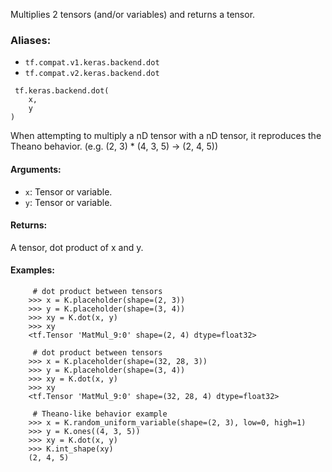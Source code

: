 
Multiplies 2 tensors (and/or variables) and returns a tensor.
### Aliases:
- `tf.compat.v1.keras.backend.dot`
- `tf.compat.v2.keras.backend.dot`

```
 tf.keras.backend.dot(
    x,
    y
)
```

When attempting to multiply a nD tensor with a nD tensor, it reproduces the Theano behavior. (e.g. (2, 3) * (4, 3, 5) -> (2, 4, 5))
#### Arguments:
- `x`: Tensor or variable.
- `y`: Tensor or variable.
#### Returns:

A tensor, dot product of x and y.
#### Examples:

```
     # dot product between tensors
    >>> x = K.placeholder(shape=(2, 3))
    >>> y = K.placeholder(shape=(3, 4))
    >>> xy = K.dot(x, y)
    >>> xy
    <tf.Tensor 'MatMul_9:0' shape=(2, 4) dtype=float32>
```

```
     # dot product between tensors
    >>> x = K.placeholder(shape=(32, 28, 3))
    >>> y = K.placeholder(shape=(3, 4))
    >>> xy = K.dot(x, y)
    >>> xy
    <tf.Tensor 'MatMul_9:0' shape=(32, 28, 4) dtype=float32>
```

```
     # Theano-like behavior example
    >>> x = K.random_uniform_variable(shape=(2, 3), low=0, high=1)
    >>> y = K.ones((4, 3, 5))
    >>> xy = K.dot(x, y)
    >>> K.int_shape(xy)
    (2, 4, 5)
```
